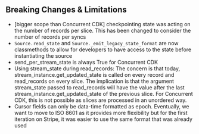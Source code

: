 ## Breaking Changes & Limitations

- [bigger scope than Concurrent CDK] checkpointing state was acting on the number of records per slice. This has been changed to consider the number of records per syncs
- `Source.read_state` and `Source._emit_legacy_state_format` are now classmethods to allow for developers to have access to the state before instantiating the source
- send_per_stream_state is always True for Concurrent CDK
- Using stream_state during read_records: The concern is that today, stream_instance.get_updated_state is called on every record and read_records on every slice. The implication is that the argument stream_state passed to read_records will have the value after the last stream_instance.get_updated_state of the previous slice. For Concurrent CDK, this is not possible as slices are processed in an unordered way.
- Cursor fields can only be data-time formatted as epoch. Eventually, we want to move to ISO 8601 as it provides more flexibility but for the first iteration on Stripe, it was easier to use the same format that was already used
